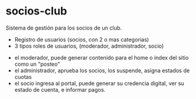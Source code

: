 # socios-club
Sistema de gestión para los socios de un club.
* Registro de usuarios (socios, con 2 o mas categorias)
* 3 tipos roles de usuarios, (moderador, administrador, socio)
- el moderador, puede generar contenido para el home o index del sitio como un "posteo"
- el administrador, aprueba los socios, los suspende, asigna estados de cuotas
- el socio ingresa al portal, puede generar su credencia digital, ver su estado de cuenta, e informar pagos. 